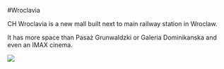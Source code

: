 #Wroclavia

CH Wroclavia is a new mall built next to main railway station in Wroclaw.

It has more space than Pasaż Grunwaldzki or Galeria Dominikanska and even an IMAX cinema.

![](http://www.urbanity.pl/images/news/51/galeria-wroclavia-wroclaw-3851.jpg)
